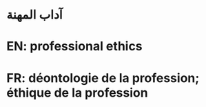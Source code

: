 # آداب المهنة

# EN: professional ethics

# FR: déontologie de la profession; éthique de la profession
